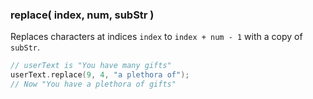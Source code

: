 

### replace( index, num, subStr )

Replaces characters at indices `index` to `index + num - 1` with a copy of `subStr`.

```cpp
// userText is "You have many gifts"
userText.replace(9, 4, "a plethora of"); 
// Now "You have a plethora of gifts"
```
